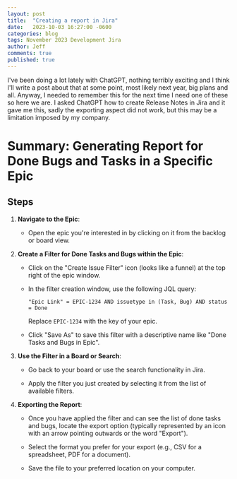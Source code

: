 ```yaml
---
layout: post
title:  "Creating a report in Jira"
date:   2023-10-03 16:27:00 -0600
categories: blog
tags: November 2023 Development Jira
author: Jeff
comments: true
published: true
---
```


I've been doing a lot lately with ChatGPT, nothing terribly exciting and I think I'll write a post about that at some point, most likely next year, big plans and all. Anyway, I needed to remember this for the next time I need one of these so here we are. I asked ChatGPT how to create Release Notes in Jira and it gave me this, sadly the exporting aspect did not work, but this may be a limitation imposed by my company.

# Summary: Generating Report for Done Bugs and Tasks in a Specific Epic

## Steps

1. **Navigate to the Epic**:

   - Open the epic you're interested in by clicking on it from the backlog or board view.

2. **Create a Filter for Done Tasks and Bugs within the Epic**:

   - Click on the "Create Issue Filter" icon (looks like a funnel) at the top right of the epic window.

   - In the filter creation window, use the following JQL query:

     ```JQL
     "Epic Link" = EPIC-1234 AND issuetype in (Task, Bug) AND status = Done
     ```

     Replace `EPIC-1234` with the key of your epic.

   - Click "Save As" to save this filter with a descriptive name like "Done Tasks and Bugs in Epic".

3. **Use the Filter in a Board or Search**:

   - Go back to your board or use the search functionality in Jira.

   - Apply the filter you just created by selecting it from the list of available filters.

4. **Exporting the Report**:

   - Once you have applied the filter and can see the list of done tasks and bugs, locate the export option (typically represented by an icon with an arrow pointing outwards or the word "Export").

   - Select the format you prefer for your export (e.g., CSV for a spreadsheet, PDF for a document).

   - Save the file to your preferred location on your computer.
